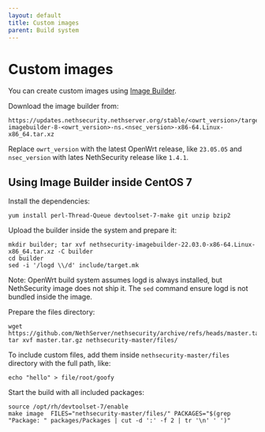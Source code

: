 ```yaml
---
layout: default
title: Custom images
parent: Build system
---
```


# Custom images

You can create custom images using [Image Builder](https://openwrt.org/docs/guide-user/additional-software/imagebuilder).

Download the image builder from:
```
https://updates.nethsecurity.nethserver.org/stable/<owrt_version>/targets/x86/64/nethsecurity-imagebuilder-8-<owrt_version>-ns.<nsec_version>-x86-64.Linux-x86_64.tar.xz
```

Replace `owrt_version` with the latest OpenWrt release, like `23.05.05` and `nsec_version` with lates NethSecurity release like `1.4.1`.

## Using Image Builder inside CentOS 7

Install the dependencies:
```
yum install perl-Thread-Queue devtoolset-7-make git unzip bzip2
```

Upload the builder inside the system and prepare it:
```
mkdir builder; tar xvf nethsecurity-imagebuilder-22.03.0-x86-64.Linux-x86_64.tar.xz -C builder
cd builder
sed -i '/logd \\/d' include/target.mk
```
Note: OpenWrt build system assumes logd is always installed, but NethSecurity image does not ship it.
The `sed` command ensure logd is not bundled inside the image.

Prepare the files directory:
```
wget https://github.com/NethServer/nethsecurity/archive/refs/heads/master.tar.gz
tar xvf master.tar.gz nethsecurity-master/files/
```

To include custom files, add them inside `nethsecurity-master/files` directory
with the full path, like:
```
echo "hello" > file/root/goofy
```

Start the build with all included packages:
```
source /opt/rh/devtoolset-7/enable
make image  FILES="nethsecurity-master/files/" PACKAGES="$(grep "Package: " packages/Packages | cut -d ':' -f 2 | tr '\n' ' ')"
```
